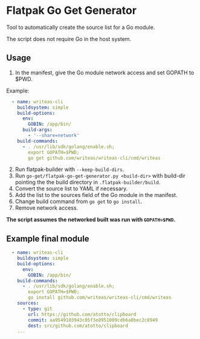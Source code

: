 # Flatpak Go Get Generator
Tool to automatically create the source list for a Go module.

The script does not require Go in the host system.

## Usage
1. In the manifest, give the Go module network access and set GOPATH to $PWD.

  Example:
```yaml
  - name: writeas-cli
    buildsystem: simple
    build-options:
      env:
        GOBIN: /app/bin/
      build-args:
        - '--share=network'
    build-commands:
      - . /usr/lib/sdk/golang/enable.sh;
        export GOPATH=$PWD;
        go get github.com/writeas/writeas-cli/cmd/writeas
```

2. Run flatpak-builder with `--keep-build-dirs`.
3. Run `go-get/flatpak-go-get-generator.py <build-dir>` with build-dir pointing the the build directory in `.flatpak-builder/build`.
4. Convert the source list to YAML if necessary.
5. Add the list to the sources field of the Go module in the manifest.
6. Change build command from `go get` to `go install`.
7. Remove network access.

**The script assumes the networked built was run with `GOPATH=$PWD`.**

## Example final module
```yaml
  - name: writeas-cli
    buildsystem: simple
    build-options:
      env:
        GOBIN: /app/bin/
    build-commands:
      - . /usr/lib/sdk/golang/enable.sh;
        export GOPATH=$PWD;
        go install github.com/writeas/writeas-cli/cmd/writeas
    sources:
      - type: git
        url: https://github.com/atotto/clipboard
        commit: aa9549103943c05f3e8951009cdb6a0bec2c8949
        dest: src/github.com/atotto/clipboard
    ...
```

